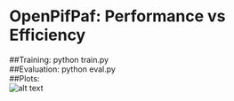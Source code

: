 # OpenPifPaf: Performance vs Efficiency<br />
##Training: python train.py<br />
##Evaluation: python eval.py<br />
##Plots:<br />
![alt text]([https://github.com/Rexx3/Final_project_openpifpaf/tree/main/all-images/effnet/0008.jpg])<br />

